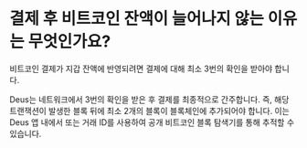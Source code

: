 # 결제 후 비트코인 ​​잔액이 늘어나지 않는 이유는 무엇인가요?

비트코인 결제가 지갑 잔액에 반영되려면 결제에 대해 최소 3번의 확인을 받아야 합니다.

Deus는 네트워크에서 3번의 확인을 받은 후 결제를 최종적으로 간주합니다. 즉, 해당 트랜잭션이 발생한 블록 뒤에 최소 2개의 블록이 블록체인에 추가되어야 합니다. 이는 Deus 앱 내에서 또는 거래 ID를 사용하여 공개 비트코인 ​​블록 탐색기를 통해 추적할 수 있습니다.
